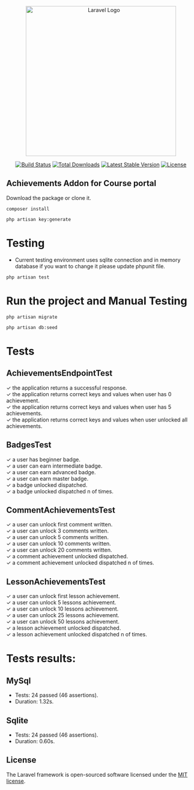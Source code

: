 <p align="center"><a href="https://laravel.com" target="_blank"><img src="https://raw.githubusercontent.com/laravel/art/master/logo-lockup/5%20SVG/2%20CMYK/1%20Full%20Color/laravel-logolockup-cmyk-red.svg" width="400" alt="Laravel Logo"></a></p>

<p align="center">
<a href="https://github.com/laravel/framework/actions"><img src="https://github.com/laravel/framework/workflows/tests/badge.svg" alt="Build Status"></a>
<a href="https://packagist.org/packages/laravel/framework"><img src="https://img.shields.io/packagist/dt/laravel/framework" alt="Total Downloads"></a>
<a href="https://packagist.org/packages/laravel/framework"><img src="https://img.shields.io/packagist/v/laravel/framework" alt="Latest Stable Version"></a>
<a href="https://packagist.org/packages/laravel/framework"><img src="https://img.shields.io/packagist/l/laravel/framework" alt="License"></a>
</p>


## Achievements Addon for Course portal

 Download the package or clone it.

```
composer install
```

```
php artisan key:generate
```

# Testing
- Current testing environment uses sqlite connection and in memory database if you want to change it please update phpunit file.
```
php artisan test
```

# Run the project and Manual Testing

```
php artisan migrate
```
```
php artisan db:seed
```

# Tests 
  ## AchievementsEndpointTest
  ✓ the application returns a successful response.\
  ✓ the application returns correct keys and values when user has 0 achievement.\
  ✓ the application returns correct keys and values when user has 5 achievements.\
  ✓ the application returns correct keys and values when user unlocked all achievements.
  
  ## BadgesTest
  ✓ a user has beginner badge.\
  ✓ a user can earn intermediate badge.\
  ✓ a user can earn advanced badge.\
  ✓ a user can earn master badge.\
  ✓ a badge unlocked dispatched.\
  ✓ a badge unlocked dispatched n of times.
  ## CommentAchievementsTest
  ✓ a user can unlock first comment written.\
  ✓ a user can unlock 3 comments written.\
  ✓ a user can unlock 5 comments written.\
  ✓ a user can unlock 10 comments written.\
  ✓ a user can unlock 20 comments written.\
  ✓ a comment achievement unlocked dispatched.\
  ✓ a comment achievement unlocked dispatched n of times.
  ## LessonAchievementsTest
  ✓ a user can unlock first lesson achievement.\
  ✓ a user can unlock 5 lessons achievement.\
  ✓ a user can unlock 10 lessons achievement.\
  ✓ a user can unlock 25 lessons achievement.\
  ✓ a user can unlock 50 lessons achievement.\
  ✓ a lesson achievement unlocked dispatched.\
  ✓ a lesson achievement unlocked dispatched n of times.

  # Tests results:
  ## MySql
  - Tests:    24 passed (46 assertions).
  - Duration: 1.32s.

  ## Sqlite
  - Tests:    24 passed (46 assertions).
  - Duration: 0.60s.

## License

The Laravel framework is open-sourced software licensed under the [MIT license](https://opensource.org/licenses/MIT).
